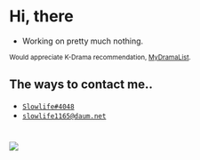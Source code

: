 # Hi, there

- Working on pretty much nothing.

<sub>Would appreciate K-Drama recommendation, [MyDramaList](https://mydramalist.com/profile/Slow_Life).</sub>

## The ways to contact me..

- <a href="https://discord.com/users/374905512661221377">`Slowlife#4048`</a>
- <a href="mailto:slowlife1165@daum.net">`slowlife1165@daum.net`</a>

#

![](https://i.imgur.com/FaTsvPu.gif)
